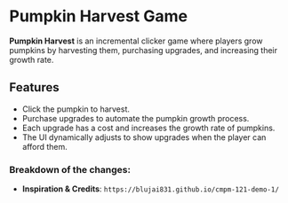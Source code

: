 # Pumpkin Harvest Game

**Pumpkin Harvest** is an incremental clicker game where players grow pumpkins by harvesting them, purchasing upgrades, and increasing their growth rate.

## Features
- Click the pumpkin to harvest.
- Purchase upgrades to automate the pumpkin growth process.
- Each upgrade has a cost and increases the growth rate of pumpkins.
- The UI dynamically adjusts to show upgrades when the player can afford them.

### Breakdown of the changes:
- **Inspiration & Credits**: 
`https://blujai831.github.io/cmpm-121-demo-1/`